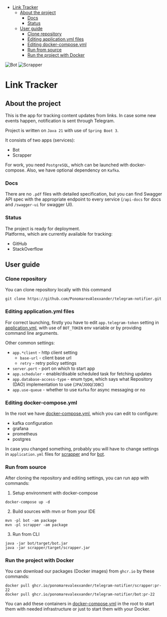 <!-- START doctoc generated TOC please keep comment here to allow auto update -->
<!-- DON'T EDIT THIS SECTION, INSTEAD RE-RUN doctoc TO UPDATE -->
- [Link Tracker](#link-tracker)
  - [About the project](#about-the-project)
    - [Docs](#docs)
    - [Status](#status)
  - [User guide](#user-guide)
    - [Clone repository](#clone-repository)
    - [Editing application.yml files](#editing-applicationyml-files)
    - [Editing docker-compose.yml](#editing-docker-composeyml)
    - [Run from source](#run-from-source)
    - [Run the project with Docker](#run-the-project-with-docker)

<!-- END doctoc generated TOC please keep comment here to allow auto update -->

![Bot](https://github.com/sanyarnd/java-course-2023-backend-template/actions/workflows/bot.yml/badge.svg)
![Scrapper](https://github.com/sanyarnd/java-course-2023-backend-template/actions/workflows/scrapper.yml/badge.svg)

# Link Tracker

## About the project

This is the app for tracking content updates from links. 
In case some new events happen, notification is sent through Telegram.

Project is written on `Java 21` with use of `Spring Boot 3`.

It consists of two apps (services):

* Bot
* Scrapper

For work, you need `PostgreSQL`, which can be launched with docker-compose. Also, we have optional dependency
on `Kafka`.

### Docs

There are no `.pdf` files with detailed specification,
but you can find Swagger API spec with the appropriate endpoint to every
service (`/api-docs` for docs and `/swagger-ui` for swagger UI).

### Status

The project is ready for deployment.  
Platforms, which are currently available for tracking:
- GitHub
- StackOverflow

## User guide

### Clone repository

You can clone repository locally with this command

```shell
git clone https://github.com/PonomarevAlexxander/telegram-notifier.git
```



### Editing application.yml files

For correct launching, firstly you have to edit `app.telegram-token` setting
in [application.yml](bot/src/main/resources/application.yml),
with use of `BOT_TOKEN` env variable or by providing command line arguments.

Other common settings:

- `app.*client` - http client setting
    - `base-url` - client base url
    - `retry` - retry policy settings
- `server.port` - port on which to start app
- `app.scheduler` - enable/disable scheduled task for fetching updates
- `app.database-access-type` - enum type, which says what Repository (DAO) implementation to use (`JPA`/`JOOQ`/`JDBC`)
- `app.use-queue` - whether to use `Kafka` for async messaging or no

### Editing docker-compose.yml

In the root we have [docker-compose.yml](./docker-compose.yml), which you can edit to configure:

- kafka configuration
- grafana
- prometheus
- postgres

In case you changed something, probably you will have to change settings in `application.yml` files
for [scrapper](scrapper/src/main/resources/application.yml)
and for [bot](bot/src/main/resources/application.yml).

### Run from source

After cloning the repository and editing settings, you can run app with commands:

1. Setup environment with docker-compose

```shell
docker-compose up -d
````

2. Build sources with mvn or from your IDE

```shell
mvn -pl bot -am package
mvn -pl scrapper -am package
```
3. Run from CLI

```shell
java -jar bot/target/bot.jar
java -jar scrapper/target/scrapper.jar
```

### Run the project with Docker

You can download our packages (Docker images) from `ghcr.io` by these commands:

```shell
docker pull ghcr.io/ponomarevalexxander/telegram-notifier/scrapper:pr-22
docker pull ghcr.io/ponomarevalexxander/telegram-notifier/bot:pr-22
```

You can add these containers in [docker-compose.yml](./docker-compose.yml) in the root to start them with needed
infrastructure or just to start them with your Docker.
